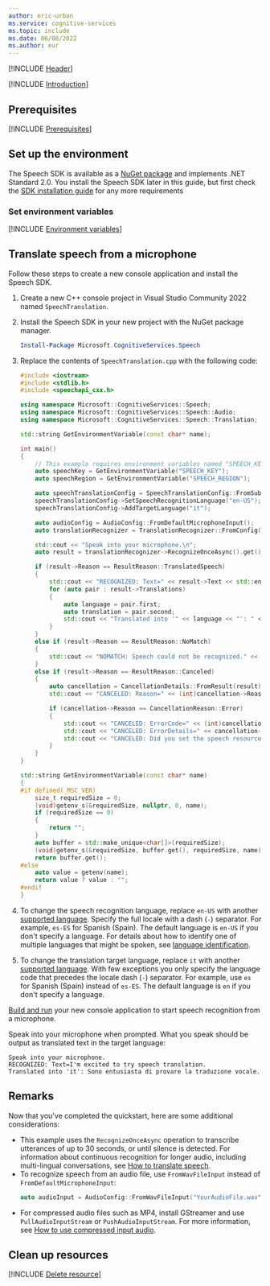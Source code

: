 ```yaml
---
author: eric-urban
ms.service: cognitive-services
ms.topic: include
ms.date: 06/08/2022
ms.author: eur
---
```


[!INCLUDE [Header](../../common/cpp.md)]

[!INCLUDE [Introduction](intro.md)]

## Prerequisites

[!INCLUDE [Prerequisites](../../common/azure-prerequisites.md)]

## Set up the environment
The Speech SDK is available as a [NuGet package](https://www.nuget.org/packages/Microsoft.CognitiveServices.Speech) and implements .NET Standard 2.0. You install the Speech SDK later in this guide, but first check the [SDK installation guide](../../../quickstarts/setup-platform.md?pivots=programming-language-cpp) for any more requirements

### Set environment variables

[!INCLUDE [Environment variables](../../common/environment-variables.md)]

## Translate speech from a microphone

Follow these steps to create a new console application and install the Speech SDK.

1. Create a new C++ console project in Visual Studio Community 2022 named `SpeechTranslation`.
1. Install the Speech SDK in your new project with the NuGet package manager.
    ```powershell
    Install-Package Microsoft.CognitiveServices.Speech
    ```
1. Replace the contents of `SpeechTranslation.cpp` with the following code:
    
    ```cpp
    #include <iostream> 
    #include <stdlib.h>
    #include <speechapi_cxx.h>
    
    using namespace Microsoft::CognitiveServices::Speech;
    using namespace Microsoft::CognitiveServices::Speech::Audio;
    using namespace Microsoft::CognitiveServices::Speech::Translation;
    
    std::string GetEnvironmentVariable(const char* name);
    
    int main()
    {
        // This example requires environment variables named "SPEECH_KEY" and "SPEECH_REGION"
        auto speechKey = GetEnvironmentVariable("SPEECH_KEY");
        auto speechRegion = GetEnvironmentVariable("SPEECH_REGION");

        auto speechTranslationConfig = SpeechTranslationConfig::FromSubscription(speechKey, speechRegion);
        speechTranslationConfig->SetSpeechRecognitionLanguage("en-US");
        speechTranslationConfig->AddTargetLanguage("it");
    
        auto audioConfig = AudioConfig::FromDefaultMicrophoneInput();
        auto translationRecognizer = TranslationRecognizer::FromConfig(speechTranslationConfig, audioConfig);
    
        std::cout << "Speak into your microphone.\n";
        auto result = translationRecognizer->RecognizeOnceAsync().get();
    
        if (result->Reason == ResultReason::TranslatedSpeech)
        {
            std::cout << "RECOGNIZED: Text=" << result->Text << std::endl;
            for (auto pair : result->Translations)
            {
                auto language = pair.first;
                auto translation = pair.second;
                std::cout << "Translated into '" << language << "': " << translation << std::endl;
            }
        }
        else if (result->Reason == ResultReason::NoMatch)
        {
            std::cout << "NOMATCH: Speech could not be recognized." << std::endl;
        }
        else if (result->Reason == ResultReason::Canceled)
        {
            auto cancellation = CancellationDetails::FromResult(result);
            std::cout << "CANCELED: Reason=" << (int)cancellation->Reason << std::endl;
    
            if (cancellation->Reason == CancellationReason::Error)
            {
                std::cout << "CANCELED: ErrorCode=" << (int)cancellation->ErrorCode << std::endl;
                std::cout << "CANCELED: ErrorDetails=" << cancellation->ErrorDetails << std::endl;
                std::cout << "CANCELED: Did you set the speech resource key and region values?" << std::endl;
            }
        }
    }

    std::string GetEnvironmentVariable(const char* name)
    {
    #if defined(_MSC_VER)
        size_t requiredSize = 0;
        (void)getenv_s(&requiredSize, nullptr, 0, name);
        if (requiredSize == 0)
        {
            return "";
        }
        auto buffer = std::make_unique<char[]>(requiredSize);
        (void)getenv_s(&requiredSize, buffer.get(), requiredSize, name);
        return buffer.get();
    #else
        auto value = getenv(name);
        return value ? value : "";
    #endif
    }
    ```

1. To change the speech recognition language, replace `en-US` with another [supported language](~/articles/ai-services/speech-service/supported-languages.md#speech-to-text). Specify the full locale with a dash (`-`) separator. For example, `es-ES` for Spanish (Spain). The default language is `en-US` if you don't specify a language. For details about how to identify one of multiple languages that might be spoken, see [language identification](~/articles/ai-services/speech-service/language-identification.md). 
1. To change the translation target language, replace `it` with another [supported language](~/articles/ai-services/speech-service/supported-languages.md#speech-translation). With few exceptions you only specify the language code that precedes the locale dash (`-`) separator. For example, use `es` for Spanish (Spain) instead of `es-ES`. The default language is `en` if you don't specify a language.

[Build and run](/cpp/build/vscpp-step-2-build) your new console application to start speech recognition from a microphone.

Speak into your microphone when prompted. What you speak should be output as translated text in the target language: 

```console
Speak into your microphone.
RECOGNIZED: Text=I'm excited to try speech translation.
Translated into 'it': Sono entusiasta di provare la traduzione vocale.
```

## Remarks
Now that you've completed the quickstart, here are some additional considerations:

- This example uses the `RecognizeOnceAsync` operation to transcribe utterances of up to 30 seconds, or until silence is detected. For information about continuous recognition for longer audio, including multi-lingual conversations, see [How to translate speech](~/articles/ai-services/speech-service/how-to-translate-speech.md). 
- To recognize speech from an audio file, use `FromWavFileInput` instead of `FromDefaultMicrophoneInput`:
    ```cpp
    auto audioInput = AudioConfig::FromWavFileInput("YourAudioFile.wav");
    ```
- For compressed audio files such as MP4, install GStreamer and use `PullAudioInputStream` or `PushAudioInputStream`. For more information, see [How to use compressed input audio](~/articles/ai-services/speech-service/how-to-use-codec-compressed-audio-input-streams.md).

## Clean up resources

[!INCLUDE [Delete resource](../../common/delete-resource.md)]
